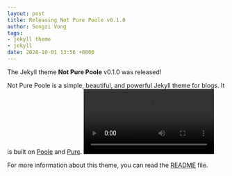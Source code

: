```yaml
---
layout: post
title: Releasing Not Pure Poole v0.1.0
author: Songzi Vong
tags:
- jekyll theme
- jekyll
date: 2020-10-01 13:56 +0800
---
```

The Jekyll theme **Not Pure Poole** v0.1.0 was released!

Not Pure Poole is a simple, beautiful, and powerful Jekyll theme for blogs. It is built on [Poole](https://github.com/poole/poole) and [Pure](https://purecss.io/).
<video  src="https://www.bilibili.com/video/BV1Mf4y1e7xe" controls="controls"></video>

For more information about this theme, you can read the [README](https://github.com/vszhub/not-pure-poole/blob/master/README.md) file.
